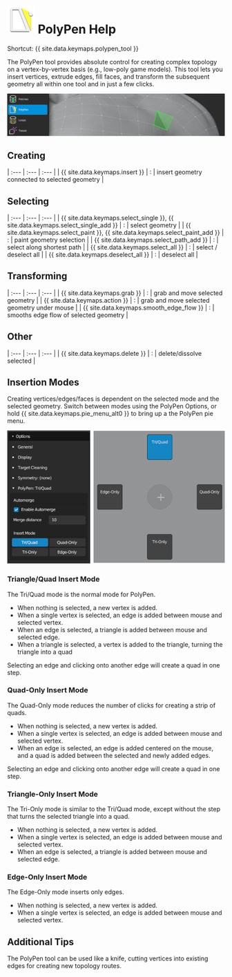 # ![](polypen-icon.png) PolyPen Help

Shortcut: {{ site.data.keymaps.polypen_tool }}

The PolyPen tool provides absolute control for creating complex topology on a vertex-by-vertex basis (e.g., low-poly game models).
This tool lets you insert vertices, extrude edges, fill faces, and transform the subsequent geometry all within one tool and in just a few clicks.

![](help_polypen.png)

## Creating


| :--- | :--- | :--- |
| {{ site.data.keymaps.insert }} | : | insert geometry connected to selected geometry |

## Selecting


| :--- | :--- | :--- |
| {{ site.data.keymaps.select_single }}, {{ site.data.keymaps.select_single_add }} | : | select geometry |
| {{ site.data.keymaps.select_paint }}, {{ site.data.keymaps.select_paint_add }}   | : | paint geometry selection |
| {{ site.data.keymaps.select_path_add }}                  | : | select along shortest path |
| {{ site.data.keymaps.select_all }}                       | : | select / deselect all |
| {{ site.data.keymaps.deselect_all }}                     | : | deselect all |


## Transforming


| :--- | :--- | :--- |
| {{ site.data.keymaps.grab }}             | : | grab and move selected geometry |
| {{ site.data.keymaps.action }}           | : | grab and move selected geometry under mouse |
| {{ site.data.keymaps.smooth_edge_flow }} | : | smooths edge flow of selected geometry |

## Other


| :--- | :--- | :--- |
| {{ site.data.keymaps.delete }} | : | delete/dissolve selected |


## Insertion Modes

Creating vertices/edges/faces is dependent on the selected mode and the selected geometry.
Switch between modes using the PolyPen Options, or hold {{ site.data.keymaps.pie_menu_alt0 }} to bring up a the PolyPen pie menu.

![](help_polypen_modes_options_pie.png)



### Triangle/Quad Insert Mode

The Tri/Quad mode is the normal mode for PolyPen.

- When nothing is selected, a new vertex is added.
- When a single vertex is selected, an edge is added between mouse and selected vertex.
- When an edge is selected, a triangle is added between mouse and selected edge.
- When a triangle is selected, a vertex is added to the triangle, turning the triangle into a quad

Selecting an edge and clicking onto another edge will create a quad in one step.

### Quad-Only Insert Mode

The Quad-Only mode reduces the number of clicks for creating a strip of quads.

- When nothing is selected, a new vertex is added.
- When a single vertex is selected, an edge is added between mouse and selected vertex.
- When an edge is selected, an edge is added centered on the mouse, and a quad is added between the selected and newly added edges.

Selecting an edge and clicking onto another edge will create a quad in one step.

### Triangle-Only Insert Mode

The Tri-Only mode is similar to the Tri/Quad mode, except without the step that turns the selected triangle into a quad.

- When nothing is selected, a new vertex is added.
- When a single vertex is selected, an edge is added between mouse and selected vertex.
- When an edge is selected, a triangle is added between mouse and selected edge.

### Edge-Only Insert Mode

The Edge-Only mode inserts only edges.

- When nothing is selected, a new vertex is added.
- When a single vertex is selected, an edge is added between mouse and selected vertex.


## Additional Tips

The PolyPen tool can be used like a knife, cutting vertices into existing edges for creating new topology routes.
